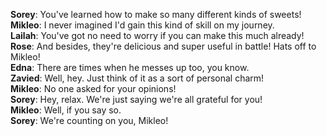 **Sorey**:	 You've learned how to make so many different kinds of sweets!  
**Mikleo**:	 I never imagined I'd gain this kind of skill on my journey.  
**Lailah**:	 You've got no need to worry if you can make this much already!  
**Rose**:	 And besides, they're delicious and super useful in battle! Hats off to Mikleo!  
**Edna**:	 There are times when he messes up too, you know.  
**Zavied**:	 Well, hey. Just think of it as a sort of personal charm!  
**Mikleo**:	 No one asked for your opinions!  
**Sorey**:	 Hey, relax. We're just saying we're all grateful for you!  
**Mikleo**:	 Well, if you say so.  
**Sorey**:	 We're counting on you, Mikleo!  
